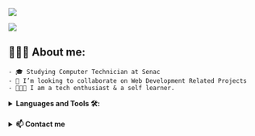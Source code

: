 ![](https://komarev.com/ghpvc/?username=your-github-fernandounger&color=E11F84)

![](https://readme-typing-svg.herokuapp.com/?font=Architects+Daughter&color=E11F84&size=25&lines=Hi👋🏻,+Welcome+to+my+Github+page;+I%27m+Fernando+Unger;Front-End+Developer)

## 👨🏻‍💻 About me:
    
    - 🎓 Studying Computer Technician at Senac
    - 👯 I’m looking to collaborate on Web Development Related Projects 
    - 👨🏻‍💻 I am a tech enthusiast & a self learner.
 
<details>
<summary><b>Languages and Tools 🛠:</b></summary>
  <br/>

![HTML5](https://img.shields.io/badge/HTML5-E11F84?style=for-the-badge&logo=html5&logoColor=white)
![CSS3](https://img.shields.io/badge/CSS3-E11F84?style=for-the-badge&logo=css3&logoColor=white)
![JavaScript](https://img.shields.io/badge/JavaScript-E11F84?style=for-the-badge&logo=javascript&logoColor=white)
![Bootstrap](https://img.shields.io/badge/Bootstrap-E11F84?style=for-the-badge&logo=bootstrap&logoColor=white)
![SASS](https://img.shields.io/badge/SASS-E11F84?style=for-the-badge&logo=sass&logoColor=white)
![MySQL](https://img.shields.io/badge/MySQL-E11F84?style=for-the-badge&logo=mysql&logoColor=white)
![GIT](https://img.shields.io/badge/GIT-E11F84?style=for-the-badge&logo=git&logoColor=white)
![Figma](https://img.shields.io/badge/FIGMA-E11F84?style=for-the-badge&logo=git&logoColor=white)
![TailwindCSS](https://img.shields.io/badge/tailwindcss-E11F84?style=for-the-badge&logo=tailwind-css&logoColor=white)
![Canva](https://img.shields.io/badge/Canva-E11F84?style=for-the-badge&logo=Canva&logoColor=white)


</details>
    <br>
<details>
    <summary> <b>📫 Contact me </b></summary>
    <br/>

[![Linkedin: Fernando Unger](https://img.shields.io/badge/-LINKEDIN-E11F84?style=for-the-badge&logo=linkedin&logoColor=white&link=https://www.linkedin.com/in/fernandounger/)](https://www.linkedin.com/in/fernandounger/)

</details>
